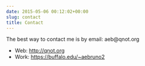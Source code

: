 ```yaml
---
date: 2015-05-06 00:12:02+00:00
slug: contact
title: Contact
---
```


The best way to contact me is by email: a&#101;&#98;&#64;&#113;n&#111;&#116;&#46;&#111;&#114;&#103;

* Web: http://qnot.org
* Work: https://buffalo.edu/~aebruno2

